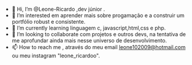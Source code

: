 - 👋 Hi, I’m @Leone-Ricardo ,dev júnior .
- 👀 I’m interested  em aprender mais sobre progamação e a construir um portfólio robust e consistente.
- 🌱 I’m currently learning linguagem c, javascript,html,css e php.
- 💞️ I’m looking to collaborate com projetos e outros devs, na tentativa de me aprofundar ainda mais nesse universo de desenvolvimento.
- 📫 How to reach me , através do meu email leone102009@hotmail.com ou meu instagram "leone_ricardoo".

<!---
Leone-Ricardo/Leone-Ricardo is a ✨ special ✨ repository because its `README.md` (this file) appears on your GitHub profile.
You can click the Preview link to take a look at your changes.
--->
